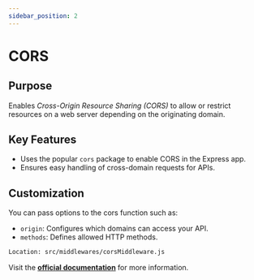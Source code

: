 ```yaml
---
sidebar_position: 2
---
```


# CORS

## Purpose
Enables *Cross-Origin Resource Sharing (CORS)* to allow or restrict resources on a web server depending on the originating domain.

## Key Features
- Uses the popular `cors` package to enable CORS in the Express app.
- Ensures easy handling of cross-domain requests for APIs.

## Customization
You can pass options to the cors function such as:
- `origin`: Configures which domains can access your API.
- `methods`: Defines allowed HTTP methods.

```bash
Location: src/middlewares/corsMiddleware.js
```

Visit the **[official documentation](https://www.npmjs.com/package/cors)** for more information.

